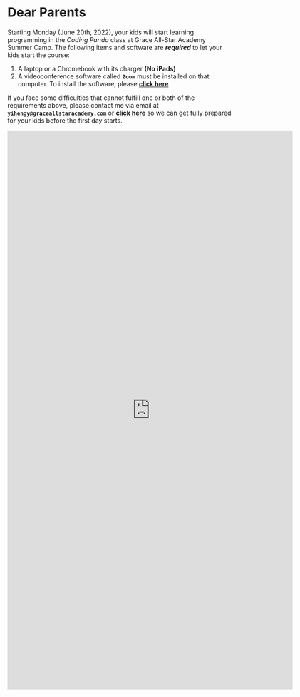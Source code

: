# Dear Parents

Starting Monday (June 20th, 2022), your kids will start learning programming in the *Coding Panda* class at Grace All-Star Academy Summer Camp. The following items and software are ***required*** to let your kids start the course:

1. A laptop or a Chromebook with its charger **(No iPads)**
2. A videoconference software called **`Zoom`** must be installed on that computer. To install the software, please [**click here**](https://zoom.us/download)

If you face some difficulties that cannot fulfill one or both of the requirements above, please contact me via email at **`yihengy@graceallstaracademy.com`** or [**click here**]() so we can get fully prepared for your kids before the first day starts.

<iframe src="https://docs.google.com/forms/d/e/1FAIpQLSfGebkVV3cL8lhN3gQKOHSoWnpFtqq8xgT3gl1ZpJ6pgvpCng/viewform?embedded=true" width="640" height="1254" frameborder="0" marginheight="0" marginwidth="0">Loading…</iframe>
